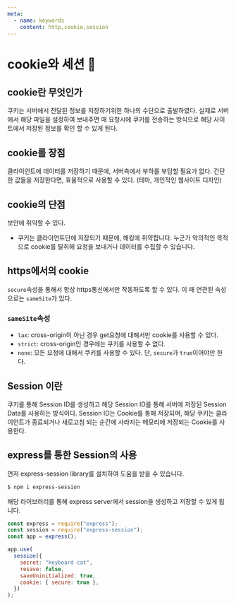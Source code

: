```yaml
---
meta:
  - name: keywords
    content: http,cookie,session
---
```


# cookie와 세션 :cookie:

## cookie란 무엇인가

쿠키는 서버에서 전달된 정보를 저장하기위한 하나의 수단으로 출발하였다.
실제로 서버에서 해당 파일을 설정하여 보내주면 매 요청시에 쿠키를 전송하는 방식으로 해당 사이트에서 저장된 정보를 확인 할 수 있게 된다.

## cookie를 장점

클라이언트에 데이터를 저장하기 때문에, 서버측에서 부하를 부담할 필요가 없다.
간단한 값들을 저장한다면, 효율적으로 사용할 수 있다. (테마, 개인적인 웹사이트 디자인)

## cookie의 단점

보안에 취약할 수 있다.

- 쿠키는 클라이언트단에 저장되기 때문에, 해킹에 취약합니다.
  누군가 악의적인 목적으로 cookie를 탈취헤 요청을 보내거나 데이터를 수집할 수 있습니다.

## https에서의 cookie

`secure`속성을 통해서 항상 https통신에서만 작동하도록 할 수 있다.
이 때 연관된 속성으로는 `sameSite`가 있다.

### `sameSite`속성

- `lax`: cross-origin이 아닌 경우 get요청에 대해서만 cookie를 사용할 수 있다.
- `strict`: cross-origin인 경우에는 쿠키를 사용할 수 없다.
- `none`: 모든 요청에 대해서 쿠키를 사용할 수 있다. 단, `secure`가 `true`이어야만 한다.

## Session 이란

쿠키를 통해 Session ID를 생성하고 해당 Session ID를 통해 서버에 저장된 Session Data를 사용하는 방식이다.
Session ID는 Cookie를 통해 저장되며, 해당 쿠키는 클라이언트가 종료되거나 새로고침 되는 순간에 사라지는 메모리에 저장되는 Cookie를 사용한다.

## express를 통한 Session의 사용

먼저 express-session library를 설치하여 도움을 받을 수 있습니다.

```bash
$ npm i express-session
```

해당 라이브러리를 통해 express server에서 session을 생성하고 저장할 수 있게 됩니다.

```js
const express = require("express");
const session = require("express-session");
const app = express();

app.use(
  session({
    secret: "keyboard cat",
    resave: false,
    saveUninitialized: true,
    cookie: { secure: true },
  })
);
```
